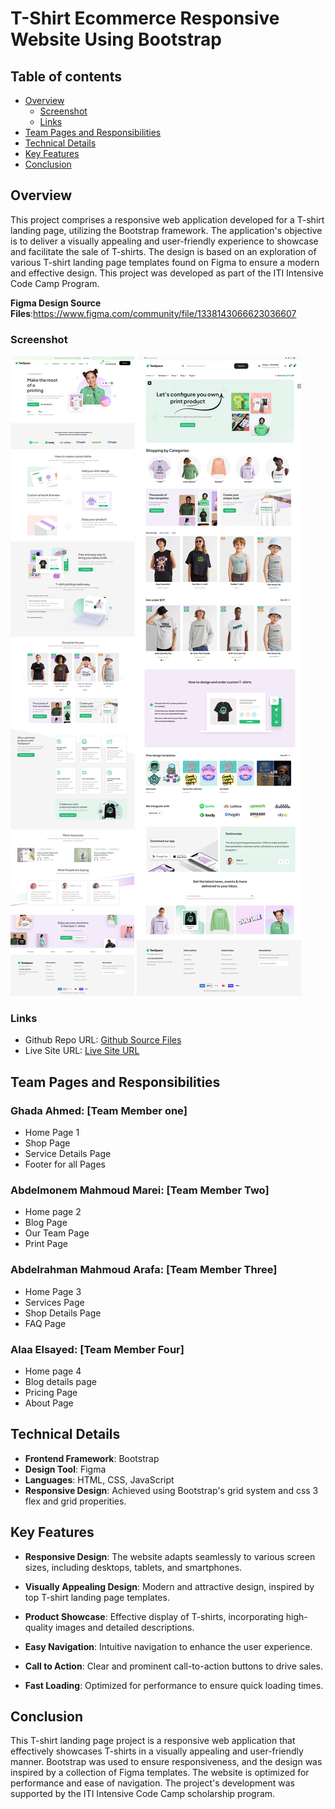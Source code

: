 # T-Shirt Ecommerce Responsive Website Using Bootstrap 



## Table of contents

- [Overview](#overview)
  - [Screenshot](#screenshot)
  - [Links](#links)
- [Team Pages and Responsibilities](#Team-Pages-and-Responsibilities)
- [Technical Details](#Technical-Details)
- [Key Features](#Key-Features)
- [Conclusion](#Conclusion)

## Overview
This project comprises a responsive web application developed for a T-shirt landing page, utilizing the Bootstrap framework. The application's objective is to deliver a visually appealing and user-friendly experience to showcase and facilitate the sale of T-shirts. The design is based on an exploration of various T-shirt landing page templates found on Figma to ensure a modern and effective design. This project was developed as part of the ITI Intensive Code Camp Program.

**Figma Design Source Files**:https://www.figma.com/community/file/1338143066623036607 

  ### Screenshot
  
  ![Large Screen page1](./screenshot1.png) 
  ![Large Screen page2](./screenshot2.png) 
  
  ### Links
  
  - Github Repo URL: [Github Source Files](https://github.com/GhadaAhmed72/T-shirt-Landing-Page-using-Bootstrap)
  - Live Site URL: [Live Site URL]()
  
    
## Team Pages and Responsibilities

### Ghada Ahmed: [Team Member one]
- Home Page 1
- Shop Page 
- Service Details Page 
- Footer for all Pages 

### Abdelmonem Mahmoud Marei: [Team Member Two]
- Home page 2
- Blog Page
- Our Team Page
- Print Page


### Abdelrahman Mahmoud Arafa: [Team Member Three]
- Home Page 3
- Services Page
- Shop Details Page
- FAQ Page

### Alaa Elsayed: [Team Member Four]
- Home page 4
- Blog details page
- Pricing Page
- About Page

## Technical Details
  - **Frontend Framework**: Bootstrap
  - **Design Tool**: Figma
  - **Languages**: HTML, CSS, JavaScript
  - **Responsive Design**: Achieved using Bootstrap's grid system and css 3 flex and grid properities.

## Key Features
  - **Responsive Design**: The website adapts seamlessly to various screen sizes, including desktops, tablets, and smartphones.
  
  - **Visually Appealing Design**: Modern and attractive design, inspired by top T-shirt landing page templates.
  
  - **Product Showcase**: Effective display of T-shirts, incorporating high-quality images and detailed descriptions.
  
  - **Easy Navigation**: Intuitive navigation to enhance the user experience.
  
  - **Call to Action**: Clear and prominent call-to-action buttons to drive sales.
  
  - **Fast Loading**: Optimized for performance to ensure quick loading times.
## Conclusion
This T-shirt landing page project is a responsive web application that effectively showcases T-shirts in a visually appealing and user-friendly manner. Bootstrap was used to ensure responsiveness, and the design was inspired by a collection of Figma templates. The website is optimized for performance and ease of navigation. The project's development was supported by the ITI Intensive Code Camp scholarship program.
